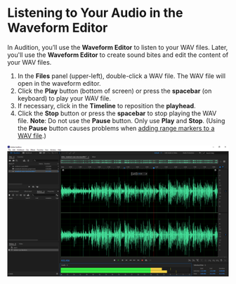 # Listening to Your Audio in the Waveform Editor

In Audition, you’ll use the **Waveform Editor** to listen to your WAV files. Later, you'll use the **Waveform Editor** to create sound bites and edit the content of your WAV files.

1. In the **Files** panel \(upper-left\), double-click a WAV file. The WAV file will open in the waveform editor. 
2. Click the **Play** button \(bottom of screen\) or press the **spacebar** \(on keyboard\) to play your WAV file.
3. If necessary, click in the **Timeline** to reposition the **playhead**.
4. Click the **Stop** button or press the **spacebar** to stop playing the WAV file. **Note**: Do not use the **Pause** button. Only use **Play** and **Stop**. \(Using the **Pause** button causes problems when [adding range markers to a WAV file](adding-range-markers-to-wav-file.md).\) 

![Listening to a WAV file in the Waveform Editor.](../.gitbook/assets/listening-to-audio-in-waveform-editor.png)

